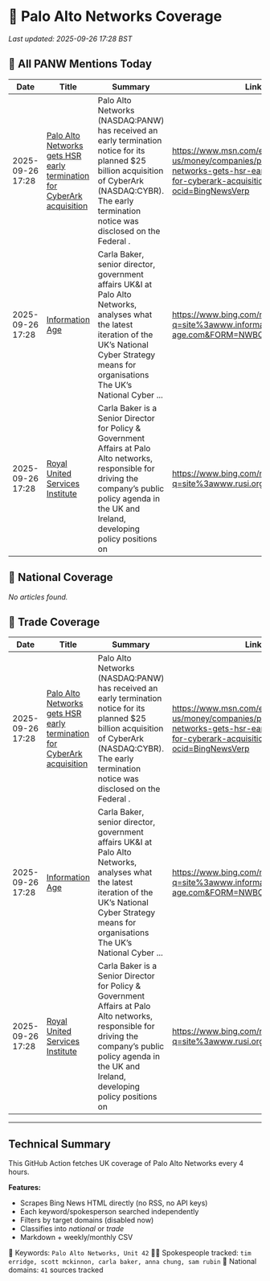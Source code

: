 # 🔐 Palo Alto Networks Coverage

_Last updated: 2025-09-26 17:28 BST_

## 📌 All PANW Mentions Today

| Date | Title | Summary | Link |
|------|--------|---------|------|
| 2025-09-26 17:28 | [Palo Alto Networks gets HSR early termination for CyberArk acquisition](https://www.msn.com/en-us/money/companies/palo-alto-networks-gets-hsr-early-termination-for-cyberark-acquisition/ar-AA1Nim64?ocid=BingNewsVerp) | Palo Alto Networks (NASDAQ:PANW) has received an early termination notice for its planned $25 billion acquisition of CyberArk (NASDAQ:CYBR). The early termination notice was disclosed on the Federal . | https://www.msn.com/en-us/money/companies/palo-alto-networks-gets-hsr-early-termination-for-cyberark-acquisition/ar-AA1Nim64?ocid=BingNewsVerp |
| 2025-09-26 17:28 | [Information Age](https://www.bing.com/news/search?q=site%3awww.information-age.com&FORM=NWBCLM) | Carla Baker, senior director, government affairs UK&I at Palo Alto Networks, analyses what the latest iteration of the UK’s National Cyber Strategy means for organisations The UK’s National Cyber ... | https://www.bing.com/news/search?q=site%3awww.information-age.com&FORM=NWBCLM |
| 2025-09-26 17:28 | [Royal United Services Institute](https://www.bing.com/news/search?q=site%3awww.rusi.org&FORM=NWBCLM) | Carla Baker is a Senior Director for Policy & Government Affairs at Palo Alto networks, responsible for driving the company’s public policy agenda in the UK and Ireland, developing policy positions on | https://www.bing.com/news/search?q=site%3awww.rusi.org&FORM=NWBCLM |

## 📰 National Coverage

_No articles found._

## 📘 Trade Coverage

| Date | Title | Summary | Link |
|------|--------|---------|------|
| 2025-09-26 17:28 | [Palo Alto Networks gets HSR early termination for CyberArk acquisition](https://www.msn.com/en-us/money/companies/palo-alto-networks-gets-hsr-early-termination-for-cyberark-acquisition/ar-AA1Nim64?ocid=BingNewsVerp) | Palo Alto Networks (NASDAQ:PANW) has received an early termination notice for its planned $25 billion acquisition of CyberArk (NASDAQ:CYBR). The early termination notice was disclosed on the Federal . | https://www.msn.com/en-us/money/companies/palo-alto-networks-gets-hsr-early-termination-for-cyberark-acquisition/ar-AA1Nim64?ocid=BingNewsVerp |
| 2025-09-26 17:28 | [Information Age](https://www.bing.com/news/search?q=site%3awww.information-age.com&FORM=NWBCLM) | Carla Baker, senior director, government affairs UK&I at Palo Alto Networks, analyses what the latest iteration of the UK’s National Cyber Strategy means for organisations The UK’s National Cyber ... | https://www.bing.com/news/search?q=site%3awww.information-age.com&FORM=NWBCLM |
| 2025-09-26 17:28 | [Royal United Services Institute](https://www.bing.com/news/search?q=site%3awww.rusi.org&FORM=NWBCLM) | Carla Baker is a Senior Director for Policy & Government Affairs at Palo Alto networks, responsible for driving the company’s public policy agenda in the UK and Ireland, developing policy positions on | https://www.bing.com/news/search?q=site%3awww.rusi.org&FORM=NWBCLM |


---

## Technical Summary

This GitHub Action fetches UK coverage of Palo Alto Networks every 4 hours.

**Features:**
- Scrapes Bing News HTML directly (no RSS, no API keys)
- Each keyword/spokesperson searched independently
- Filters by target domains (disabled now)
- Classifies into _national_ or _trade_
- Markdown + weekly/monthly CSV

📌 Keywords: `Palo Alto Networks, Unit 42`
🧑‍💼 Spokespeople tracked: `tim erridge, scott mckinnon, carla baker, anna chung, sam rubin`
📰 National domains: `41` sources tracked


